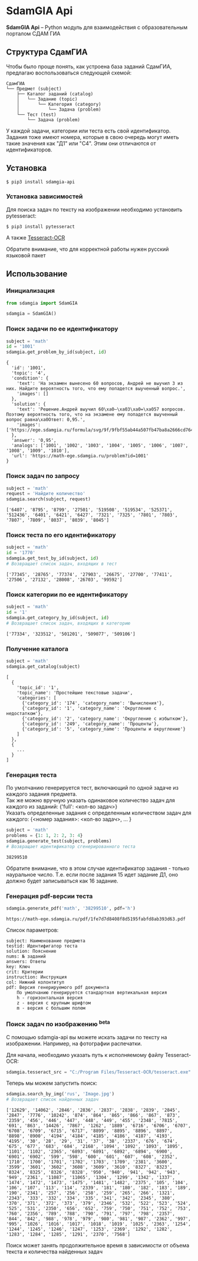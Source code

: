 SdamGIA Api
===
**SdamGIA Api** – Python модуль для взаимодействия с образовательным порталом СДАМ ГИА

## Структура СдамГИА
Чтобы было проще понять, как устроена база заданий СдамГИА, предлагаю воспользоваться следующей схемой:
```
СдамГИА
└── Предмет (subject)
    ├── Каталог заданий (catalog)
    │   └── Задание (topic)
    │       └── Категория (category)
    │           └── Задача (problem)
    └── Тест (test)
        └── Задача (problem)       
```
У каждой задачи, категории или теста есть свой идентификатор. 
Задания тоже имеют номера, которые в свою очередь могут иметь такие значения как "Д1" или "C4". Этим они отличаются от идентификаторов.

## Установка

    $ pip3 install sdamgia-api

### Установка зависимостей
Для поиска задач по тексту на изображении необходимо установить pytesseract:

    $ pip3 install pytesseract

А также [Tesseract-OCR](https://www.severcart.ru/blog/all/install_tesseract/)

Обратите внимание, что для корректной работы нужен русский языковой пакет

## Использование

### Инициализация
```python
from sdamgia import SdamGIA

sdamgia = SdamGIA()
```

### Поиск задачи по ее идентификатору
```python
subject = 'math'
id = '1001'
sdamgia.get_problem_by_id(subject, id)
```
```shell
{
  'id': '1001',
  'topic': '4',
  'condition': {
    'text': 'На экзамен вынесено 60 вопросов, Андрей не выучил 3 из них. Найдите вероятность того, что ему попадется выученный вопрос.', 
    'images': []
  }, 
  'solution': {
    'text': 'Решение.Андрей выучил 60\xa0–\xa03\xa0=\xa057 вопросов. Поэтому вероятность того, что на экзамене ему попадется выученный вопрос равна\xa0Ответ: 0,95.',
    'images': ['https://ege.sdamgia.ru/formula/svg/9f/9fbf55ab44a507fb47ba8a2666cd7644.svg']
  }, 
  'answer': '0,95', 
  'analogs': ['1001', '1002', '1003', '1004', '1005', '1006', '1007', '1008', '1009', '1010'], 
  'url': 'https://math-ege.sdamgia.ru/problem?id=1001'
}
```


### Поиск задач по запросу
```python
subject = 'math'
request = 'Найдите количество'
sdamgia.search(subject, request)
```
```shell
['6407', '8795', '8799', '27501', '519508', '519534', '525371', '512436', '6401', '6421', '6427', '7321', '7325', '7801', '7803', '7807', '7809', '8037', '8039', '8045']
```

### Поиск теста по его идентификатору
```python
subject = 'math'
id = '1770'
sdamgia.get_test_by_id(subject, id)
# Возвращает список задач, входящих в тест
```
```shell
['77345', '28765', '77374', '27903', '26675', '27700', '77411', '27506', '27132', '28008', '26703', '99592']
```

### Поиск категории по ее идентификатору
```python
subject = 'math'
id = '1'
sdamgia.get_category_by_id(subject, id)
# Возвращает список задач, входящих в категорию
```
```shell
['77334', '323512', '501201', '509077', '509106']
```

### Получение каталога
```python
subject = 'math'
sdamgia.get_catalog(subject)
```
```shell
[
  {
    'topic_id': '1',
    'topic_name': 'Простейшие текстовые задачи', 
    'categories': [
      {'category_id': '174', 'category_name': 'Вычисления'}, 
      {'category_id': '1', 'category_name': 'Округление с недостатком'}, 
      {'category_id': '2', 'category_name': 'Округление с избытком'},
      {'category_id': '249', 'category_name': 'Проценты'},
      {'category_id': '5', 'category_name': 'Проценты и округление'}
    ]
  },
  {
    ...
  }        
]
```

### Генерация теста
По умолчанию генерируется тест, включающий по одной задаче из каждого задания предмета. <br>
Так же можно вручную указать одинаковое количество задач для каждого из заданий: {'full': <кол-во задач>} <br>
Указать определенные задания с определенным количеством задач для каждого: {<номер задания>: <кол-во задач>, ... }
```python
subject = 'math'
problems = {1: 1, 2: 2, 3: 4}
sdamgia.generate_test(subject, problems)
# Возвращает идентификатор сгенерированного теста
```
```shell
38299510
```
Обратите внимание, что в этом случае идентификатор задания - только науральное число. Т.е. если после задания 15 идет задание Д1, оно должно будет записываться как 16 задание.

### Генерация pdf-версии теста
```python
sdamgia.generate_pdf('math', '38299510', pdf='h')
```
```shell
https://math-ege.sdamgia.ru/pdf/1fe7d7d8408f8d5195fabfd8ab393d63.pdf
```
Список параметров:
```
subject: Наименование предмета
testid: Идентифигатор теста
solution: Пояснение
nums: № заданий
answers: Ответы
key: Ключ
crit: Критерии
instruction: Инструкция
col: Нижний колонтитул
pdf: Версия генерируемого pdf документа
    По умолчанию генерируется стандартная вертикальная версия
    h - горизонтальная версия
    z - версия с крупным шрифтом
    m - версия с большим полем
```

### Поиск задач по изображению <sup>beta</sup>

С помощью sdamgia-api вы можете искать задачи по тексту на изображении. Например, на фотографии распечатки.

Для начала, необходимо указать путь к исполняемому файлу Tesseract-OCR:
```python
sdamgia.tesseract_src = "C:/Program Files/Tesseract-OCR/tesseract.exe"
```
Теперь мы можем запустить поиск:
```python
sdamgia.search_by_img('rus', 'Image.jpg')
# Возвращает список найденных задач
```
```shell
['12629', '14062', '2846', '2836', '2837', '2838', '2839', '2845', '2847', '7776', '10242', '874', '864', '865', '866', '867', '873', '2359', '456', '446', '447', '448', '449', '455', '2348', '7815', '691', '863', '14426', '7867', '1262', '1889', '6716', '6706', '6707', '6708', '6709', '6715', '6717', '8899', '8895', '8896', '8897', '8898', '8900', '4194', '4184', '4185', '4186', '4187', '4193', '4195', '30', '28', '29', '31', '37', '38', '2337', '676', '674', '675', '677', '683', '684', '2168', '1094', '1092', '1093', '1095', '1101', '1102', '2365', '6893', '6891', '6892', '6894', '6900', '6901', '6902', '599', '598', '600', '601', '607', '608', '2352', '1710', '1700', '1701', '1702', '1703', '1709', '2381', '3600', '3599', '3601', '3602', '3608', '3609', '3610', '8327', '8323', '8324', '8325', '8326', '8328', '950', '940', '941', '942', '943', '949', '2361', '11087', '11065', '1304', '1299', '1342', '1337', '1474', '1472', '1473', '1475', '1481', '1482', '2375', '105', '104', '106', '107', '113', '114', '2339', '181', '180', '182', '183', '189', '190', '2341', '257', '256', '258', '259', '265', '266', '1321', '2343', '333', '332', '334', '335', '341', '342', '2345', '380', '370', '371', '372', '373', '379', '2346', '532', '522', '523', '524', '525', '531', '2350', '656', '652', '759', '750', '751', '752', '753', '760', '2356', '789', '788', '790', '791', '797', '798', '2357', '844', '842', '988', '978', '979', '980', '981', '987', '2362', '997', '995', '1026', '1016', '1017', '1018', '1019', '1025', '2363', '1254', '1244', '1245', '1246', '1247', '1253', '2369', '1292', '1282', '1283', '1284', '1285', '1291', '2370', '7568']
```
Поиск может занять продолжительное время в зависимости от объема текста и количества найденных задач
